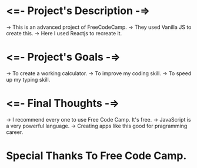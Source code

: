 # <=- Project's Description -=>
 -> This is an advanced project of FreeCodeCamp.
 -> They used Vanilla JS to create this.
 -> Here I used Reactjs to recreate it.

# <=- Project's Goals -=>
 -> To create a working calculator.
 -> To improve my coding skill.
 -> To speed up my typing skill.

# <=- Final Thoughts -=>
 -> I recommend every one to use Free Code Camp. It's free.
 -> JavaScript is a very powerful language.
 -> Creating apps like this good for pragramming career.

# Special Thanks To Free Code Camp.
